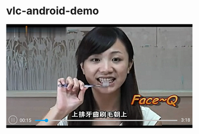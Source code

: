 vlc-android-demo
================
![image](http://github.com/yanxing/vlc-android-demo/raw/master/show.png)
